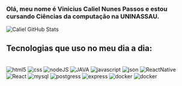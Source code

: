 ### Olá, meu nome é Vinicius Caliel Nunes Passos e estou cursando Ciências da computação na UNINASSAU.

![Caliel GitHub Stats](https://github-readme-stats-git-masterrstaa-rickstaa.vercel.app/api?username=vinicaliel&theme=dracula)

## Tecnologias que uso no meu dia a dia:

<div style = "display : inline_block"><br>
  
<img alt="html5" align="center" src="https://img.shields.io/badge/HTML5-E34F26?style=for-the-badge&logo=html5&logoColor=white">

<img alt="css" align="center" src="https://img.shields.io/badge/CSS3-1572B6?style=for-the-badge&logo=css3&logoColor=white">

<img alt="nodeJS" align="center" src="https://img.shields.io/badge/Node%20js-339933?style=for-the-badge&logo=nodedotjs&logoColor=white">

<img alt="JAVA" align="center" src="https://img.shields.io/badge/Node%20js-339933?style=for-the-badge&logo=nodedotjs&logoColor=white">

<img alt="javascript" align="center" src="https://img.shields.io/badge/JavaScript-323330?style=for-the-badge&logo=javascript&logoColor=F7DF1E">

<img alt="json" align="center" src="https://img.shields.io/badge/json-5E5C5C?style=for-the-badge&logo=json&logoColor=white">

<img alt="ReactNative" align="center" src="https://img.shields.io/badge/React_Native-20232A?style=for-the-badge&logo=react&logoColor=61DAFB">

<img alt="React" align="center" src="https://img.shields.io/badge/React-20232A?style=for-the-badge&logo=react&logoColor=61DAFB">

<img alt="mysql" align="center" src="https://img.shields.io/badge/MySQL-005C84?style=for-the-badge&logo=mysql&logoColor=white">

<img alt="postgress" align="center" src="https://img.shields.io/badge/PostgreSQL-316192?style=for-the-badge&logo=postgresql&logoColor=white">

<img alt="express" align="center" src="https://img.shields.io/badge/Express%20js-000000?style=for-the-badge&logo=express&logoColor=white">

<img alt="docker" align="center" src="https://img.shields.io/badge/Docker-2CA5E0?style=for-the-badge&logo=docker&logoColor=white">

<img alt="docker" align="center" src="https://img.shields.io/badge/GIT-E44C30?style=for-the-badge&logo=git&logoColor=white">
</div>















